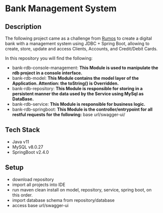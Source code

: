 Bank Management System
======================

Description
-----------
The following project came as a challenge from [Rumos](https://www.linkedin.com/company/rumos/) to create a digital bank with a management system using JDBC + Spring Boot, allowing to create, store, update and access Clients, Accounts, and Credit/Debit Cards. 

In this repository you will find the following:
* bank-rdb-console-management:
**This Module is used to manipulate the rdb project in a console interface.**
* bank-rdb-model:
**This Module contains the model layer of the Application. Attention: the toString() is Overridden.**
* bank-rdb-repository:
**This Module is responsible for storing in a persistent manner the data used by the Service using MySql as DataBase.**
* bank-rdb-service:
**This Module is responsible for business logic.**
* bank-rdb-springboot:
**This Module is the controller/entrypoint for all restful requests for the following:** 
base url/swagger-ui/

Tech Stack
----------
* Java v11
* MySQL v8.0.27
* SpringBoot v2.4.0

Setup
-----
* download repository
* import all projects into IDE
* run maven clean install on model, repository, service, spring boot, on this order.
* import database schema from repository/database
* access base url/swagger-ui
